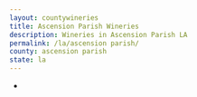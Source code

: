 ```yaml
---
layout: countywineries
title: Ascension Parish Wineries
description: Wineries in Ascension Parish LA
permalink: /la/ascension parish/
county: ascension parish
state: la
---
```

-
